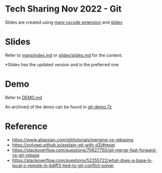 # Tech Sharing Nov 2022 - Git

Slides are created using [marp vscode extension](https://marp.app/) and [slidev](https://sli.dev/)

# Slides

Refer to [marp/index.md](marp/index.md) or [slidex/slides.md](slidev/slides.md) for the content.

*Slidev has the updated version and is the preferred one

# Demo

Refer to [DEMO.md](DEMO.md)

An archived of the demo can be found in [git-demo.7z](git-demo.7z)

# Reference

- https://www.atlassian.com/git/tutorials/merging-vs-rebasing
- https://onlywei.github.io/explain-git-with-d3/#reset
- https://stackoverflow.com/questions/70627750/git-merge-fast-forward-vs-git-rebase
- https://stackoverflow.com/questions/52255722/what-does-a-base-b-local-c-remote-in-kdiff3-tied-to-git-conflict-solver